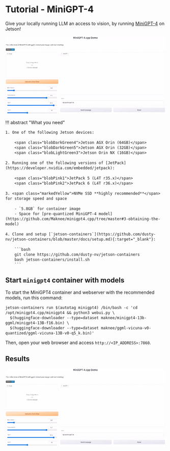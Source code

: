 # Tutorial - MiniGPT-4

Give your locally running LLM an access to vision, by running [MiniGPT-4](https://minigpt-4.github.io/) on Jetson!

![](./images/minigpt4_gleaners.gif)

!!! abstract "What you need"

    1. One of the following Jetson devices:

        <span class="blobDarkGreen4">Jetson AGX Orin (64GB)</span>
        <span class="blobDarkGreen5">Jetson AGX Orin (32GB)</span>
        <span class="blobLightGreen3">Jetson Orin NX (16GB)</span>

    2. Running one of the following versions of [JetPack](https://developer.nvidia.com/embedded/jetpack):

        <span class="blobPink1">JetPack 5 (L4T r35.x)</span>
        <span class="blobPink2">JetPack 6 (L4T r36.x)</span>

    3. <span class="markedYellow">NVMe SSD **highly recommended**</span> for storage speed and space

        - `5.8GB` for container image
        - Space for [pre-quantized MiniGPT-4 model](https://github.com/Maknee/minigpt4.cpp/tree/master#3-obtaining-the-model)

    4. Clone and setup [`jetson-containers`](https://github.com/dusty-nv/jetson-containers/blob/master/docs/setup.md){:target="_blank"}:
    
		```bash
		git clone https://github.com/dusty-nv/jetson-containers
		bash jetson-containers/install.sh
		``` 
		
## Start `minigpt4` container with models

To start the MiniGPT4 container and webserver with the recommended models, run this command:

```
jetson-containers run $(autotag minigpt4) /bin/bash -c 'cd /opt/minigpt4.cpp/minigpt4 && python3 webui.py \
  $(huggingface-downloader --type=dataset maknee/minigpt4-13b-ggml/minigpt4-13B-f16.bin) \
  $(huggingface-downloader --type=dataset maknee/ggml-vicuna-v0-quantized/ggml-vicuna-13B-v0-q5_k.bin)'
```

Then, open your web browser and access `http://<IP_ADDRESS>:7860`.

## Results

![](./images/minigpt4_gleaners.gif)

